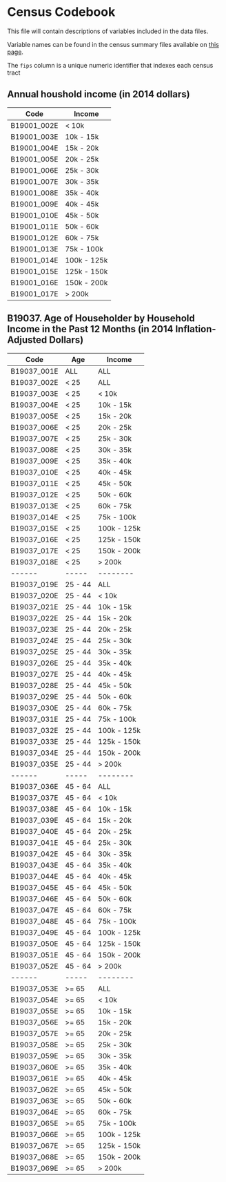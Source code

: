 # Census Codebook

This file will contain descriptions of variables included in the data files.

Variable names can be found in the census summary files available on [this page](http://www.census.gov/data/developers/data-sets/acs-survey-5-year-data.html).

The `fips` column is a unique numeric identifier that indexes each census tract

## Annual houshold income (in 2014 dollars)

| Code | Income |
|------|--------|
| B19001_002E | < 10k |
| B19001_003E | 10k - 15k |
| B19001_004E | 15k - 20k |
| B19001_005E | 20k - 25k |
| B19001_006E | 25k - 30k |
| B19001_007E | 30k - 35k |
| B19001_008E | 35k - 40k |
| B19001_009E | 40k - 45k |
| B19001_010E | 45k - 50k |
| B19001_011E | 50k - 60k |
| B19001_012E | 60k - 75k |
| B19001_013E | 75k - 100k |
| B19001_014E | 100k - 125k |
| B19001_015E | 125k - 150k |
| B19001_016E | 150k - 200k |
| B19001_017E | > 200k |

## B19037. Age of Householder by Household Income in the Past 12 Months (in 2014 Inflation-Adjusted Dollars)

| Code | Age | Income |
|------|-----|--------|
| B19037_001E | ALL | ALL |
| B19037_002E | < 25 | ALL |
| B19037_003E | < 25 | < 10k |
| B19037_004E | < 25 | 10k - 15k |
| B19037_005E | < 25 | 15k - 20k |
| B19037_006E | < 25 | 20k - 25k |
| B19037_007E | < 25 | 25k - 30k |
| B19037_008E | < 25 | 30k - 35k |
| B19037_009E | < 25 | 35k - 40k |
| B19037_010E | < 25 | 40k - 45k |
| B19037_011E | < 25 | 45k - 50k |
| B19037_012E | < 25 | 50k - 60k |
| B19037_013E | < 25 | 60k - 75k |
| B19037_014E | < 25 | 75k - 100k |
| B19037_015E | < 25 | 100k - 125k |
| B19037_016E | < 25 | 125k - 150k |
| B19037_017E | < 25 | 150k - 200k |
| B19037_018E | < 25 | > 200k |
|------|-----|--------|
| B19037_019E | 25 - 44 | ALL |
| B19037_020E | 25 - 44 | < 10k |
| B19037_021E | 25 - 44 | 10k - 15k |
| B19037_022E | 25 - 44 | 15k - 20k |
| B19037_023E | 25 - 44 | 20k - 25k |
| B19037_024E | 25 - 44 | 25k - 30k |
| B19037_025E | 25 - 44 | 30k - 35k |
| B19037_026E | 25 - 44 | 35k - 40k |
| B19037_027E | 25 - 44 | 40k - 45k |
| B19037_028E | 25 - 44 | 45k - 50k |
| B19037_029E | 25 - 44 | 50k - 60k |
| B19037_030E | 25 - 44 | 60k - 75k |
| B19037_031E | 25 - 44 | 75k - 100k |
| B19037_032E | 25 - 44 | 100k - 125k |
| B19037_033E | 25 - 44 | 125k - 150k |
| B19037_034E | 25 - 44 | 150k - 200k |
| B19037_035E | 25 - 44 | > 200k |
|------|-----|--------|
| B19037_036E | 45 - 64 | ALL |
| B19037_037E | 45 - 64 | < 10k |
| B19037_038E | 45 - 64 | 10k - 15k |
| B19037_039E | 45 - 64 | 15k - 20k |
| B19037_040E | 45 - 64 | 20k - 25k |
| B19037_041E | 45 - 64 | 25k - 30k |
| B19037_042E | 45 - 64 | 30k - 35k |
| B19037_043E | 45 - 64 | 35k - 40k |
| B19037_044E | 45 - 64 | 40k - 45k |
| B19037_045E | 45 - 64 | 45k - 50k |
| B19037_046E | 45 - 64 | 50k - 60k |
| B19037_047E | 45 - 64 | 60k - 75k |
| B19037_048E | 45 - 64 | 75k - 100k |
| B19037_049E | 45 - 64 | 100k - 125k |
| B19037_050E | 45 - 64 | 125k - 150k |
| B19037_051E | 45 - 64 | 150k - 200k |
| B19037_052E | 45 - 64 | > 200k |
|------|-----|--------|
| B19037_053E | >= 65 | ALL |
| B19037_054E | >= 65 | < 10k |
| B19037_055E | >= 65 | 10k - 15k |
| B19037_056E | >= 65 | 15k - 20k |
| B19037_057E | >= 65 | 20k - 25k |
| B19037_058E | >= 65 | 25k - 30k |
| B19037_059E | >= 65 | 30k - 35k |
| B19037_060E | >= 65 | 35k - 40k |
| B19037_061E | >= 65 | 40k - 45k |
| B19037_062E | >= 65 | 45k - 50k |
| B19037_063E | >= 65 | 50k - 60k |
| B19037_064E | >= 65 | 60k - 75k |
| B19037_065E | >= 65 | 75k - 100k |
| B19037_066E | >= 65 | 100k - 125k |
| B19037_067E | >= 65 | 125k - 150k |
| B19037_068E | >= 65 | 150k - 200k |
| B19037_069E | >= 65 | > 200k |